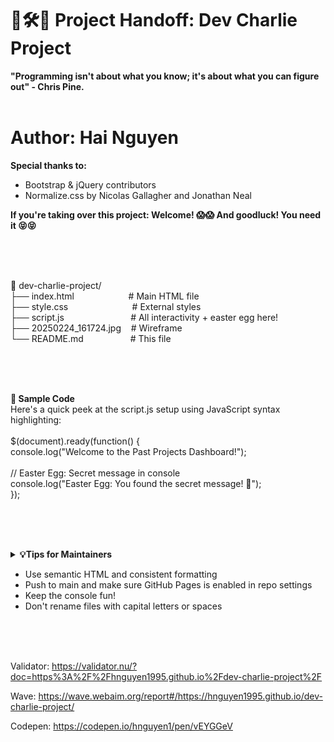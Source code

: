 # 🦭🛠️🦭 Project Handoff: Dev Charlie Project
**"Programming isn't about what you know; it's about what you can figure out" - Chris Pine.**
<br/>
<br/>

# Author: Hai Nguyen
**Special thanks to:**
- Bootstrap & jQuery contributors
- Normalize.css by Nicolas Gallagher and Jonathan Neal

**If you're taking over this project: Welcome! 😱😱  And goodluck! You need it 😝😝**

<br/>
<br/>
<br/>



📁 dev-charlie-project/<br/>
├── index.html               &nbsp;&nbsp;&nbsp;&nbsp;&nbsp;&nbsp;&nbsp;&nbsp;&nbsp;&nbsp;&nbsp;&nbsp;&nbsp;&nbsp;&nbsp;&nbsp;&nbsp;&nbsp;&nbsp;&nbsp;&nbsp;# Main HTML file<br/>
├── style.css                &nbsp;&nbsp;&nbsp;&nbsp;&nbsp;&nbsp;&nbsp;&nbsp;&nbsp;&nbsp;&nbsp;&nbsp;&nbsp;&nbsp;&nbsp;&nbsp;&nbsp;&nbsp;&nbsp;&nbsp;&nbsp;&nbsp;&nbsp;&nbsp;&nbsp;# External styles<br/>
├── script.js                &nbsp;&nbsp;&nbsp;&nbsp;&nbsp;&nbsp;&nbsp;&nbsp;&nbsp;&nbsp;&nbsp;&nbsp;&nbsp;&nbsp;&nbsp;&nbsp;&nbsp;&nbsp;&nbsp;&nbsp;&nbsp;&nbsp;&nbsp;&nbsp;&nbsp;&nbsp;# All interactivity + easter egg here!<br/>
├── 20250224_161724.jpg      &nbsp;&nbsp;&nbsp;# Wireframe<br/>
└── README.md                &nbsp;&nbsp;&nbsp;&nbsp;&nbsp;&nbsp;&nbsp;&nbsp;&nbsp;&nbsp;&nbsp;&nbsp;&nbsp;&nbsp;&nbsp;&nbsp;&nbsp;&nbsp;# This file<br/>

<br/>
<br/>
<br/>

**🧪 Sample Code**<br/>
Here's a quick peek at the script.js setup using JavaScript syntax highlighting:<br/>
<br/>
$(document).ready(function() {<br/>
  console.log("Welcome to the Past Projects Dashboard!");<br/>
<br/>
  // Easter Egg: Secret message in console<br/>
  console.log("Easter Egg: You found the secret message! 🎉");<br/>
});<br/>



<br/>
<br/>
<br/>


**<details><summary>💡Tips for Maintainers</summary></details>**

- Use semantic HTML and consistent formatting
- Push to main and make sure GitHub Pages is enabled in repo settings
- Keep the console fun!
- Don't rename files with capital letters or spaces

<br/>
<br/>
<br/>


Validator: https://validator.nu/?doc=https%3A%2F%2Fhnguyen1995.github.io%2Fdev-charlie-project%2F

Wave: https://wave.webaim.org/report#/https://hnguyen1995.github.io/dev-charlie-project/

Codepen: https://codepen.io/hnguyen1/pen/vEYGGeV
